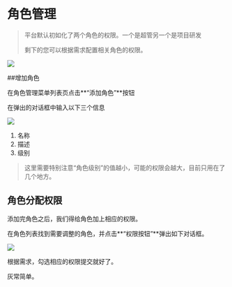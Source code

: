# 角色管理

> 平台默认初如化了两个角色的权限。一个是超管另一个是项目研发
>
> 剩下的您可以根据需求配置相关角色的权限。

![](http://source.qiniu.cnd.nsini.com/images/2019/08/19/57/aa/20190823-d8cdd9128523ab68a24ca2a75741954f.jpeg?imageView2/2/w/1280/interlace/0/q/70)

##增加角色

在角色管理菜单列表页点击**“添加角色”**按钮

在弹出的对话框中输入以下三个信息

![](http://source.qiniu.cnd.nsini.com/images/2019/08/ac/1f/41/20190823-6ab24b0ecd051d4b447f7bfa1f0ac7d9.jpeg?imageView2/2/w/1280/interlace/0/q/70)

1. 名称
2. 描述
3. 级别

> 这里需要特别注意“角色级别”的值越小，可能的权限会越大，目前只用在了几个地方。

## 角色分配权限

添加完角色之后，我们得给角色加上相应的权限。

在角色列表找到需要调整的角色，并点击**“权限按钮”**弹出如下对话框。

![](http://source.qiniu.cnd.nsini.com/images/2019/08/85/04/dd/20190823-5443a3488af0d5fcd79f866304585e69.jpeg?imageView2/2/w/1280/interlace/0/q/70)

根据需求，勾选相应的权限提交就好了。

灰常简单。

